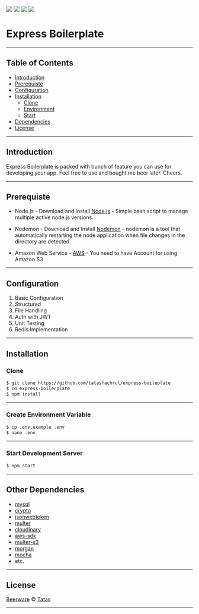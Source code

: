 ![](https://img.shields.io/badge/Code%20Style-Standard-yellow.svg)
![](https://img.shields.io/badge/Dependencies-Express-green.svg)
![](https://img.shields.io/badge/Cloud%20Storage-Amazon%20Web%20Service-orange.svg)
![](https://img.shields.io/badge/License-Beerware-yellowgreen.svg)

# Express Boilerplate


---
## Table of Contents

- [Introduction](#introduction)
- [Prerequiste](#prerequiste)
- [Configuration](#configuration)
- [Installation](#installation)
  - [Clone](#clone)
  - [Environment](#create-environment-variable)
  - [Start](#start-development-server)
- [Dependencies](#dependencies)
- [License](#license)
---

## Introduction

Express Boilerplate is packed with bunch of feature you can use for developing your app. Feel free to use and bought me beer later. Cheers.

---


## Prerequiste

- Node.js - Download and Install [Node.js](https://nodejs.org/en/) - Simple bash script to manage multiple active node.js versions.

- Nodemon - Download and Install [Nodemon](https://nodemon.io/) - nodemon is a tool that automatically restarting the node application when file changes in the directory are detected.

- Amazon Web Service - [AWS](https://aws.amazon.com/) - You need to have Account for using Amazon S3
---

## Configuration

<ol>
  <li>Basic Configuration</li>
  <li>Structured</li>
  <li>File Handling</li>
  <li>Auth with JWT</li>
  <li>Unit Testing</li>
  <li>Redis Implementation</li>
</ol>

---

## Installation

### Clone
```bash
$ git clone https://github.com/tatasfachrul/express-boileplate
$ cd express-boilerplate
$ npm install
```
---

### Create Environment Variable
```bash
$ cp .env.example .env
$ nano .env
```
---
### Start Development Server
```bash
$ npm start
```
---

## Other Dependencies

- [mysql](#)
- [crypto](#)
- [jsonwebtoken](#)
- [multer](#)
- [cloudinary](#)
- [aws-sdk](#)
- [multer-s3](#)
- [morgan](#)
- [mocha](#)
- etc.

---


## License

[Beerware](https://en.wikipedia.org/wiki/Beerware "Beerware") © [Tatas](https://github.com/tatasfachrul "Tatas")

---
